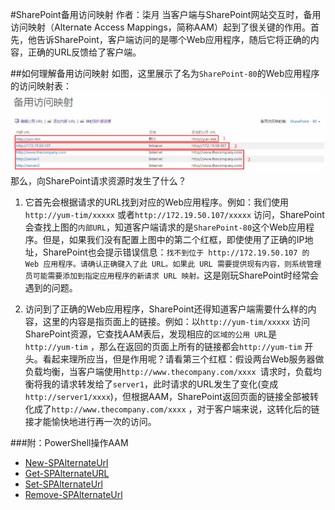 #SharePoint备用访问映射
	作者：柒月
当客户端与SharePoint网站交互时，备用访问映射（Alternate Access Mappings，简称AAM）起到了很关键的作用。首先，他告诉SharePoint，客户端访问的是哪个Web应用程序，随后它将正确的内容，正确的URL反馈给了客户端。

##如何理解备用访问映射
如图，这里展示了名为`SharePoint-80`的Web应用程序的访问映射表：
![](imgs/20150730.jpg)
那么，向SharePoint请求资源时发生了什么？

1. 它首先会根据请求的URL找到对应的Web应用程序。例如：我们使用`http://yum-tim/xxxxx` 或者`http://172.19.50.107/xxxxx` 访问，SharePoint会查找上图的`内部URL`，知道客户端请求的是`SharePoint-80`这个Web应用程序。但是，如果我们没有配置上图中的第二个红框，即使使用了正确的IP地址，SharePoint也会提示错误信息：`找不到位于 http://172.19.50.107 的 Web 应用程序。请确认正确键入了此 URL。如果此 URL 需要提供现有内容，则系统管理员可能需要添加到指定应用程序的新请求 URL 映射。`这是刚玩SharePoint时经常会遇到的问题。

2. 访问到了正确的Web应用程序，SharePoint还得知道客户端需要什么样的内容，这里的内容是指页面上的链接。例如：以`http://yum-tim/xxxxx` 访问SharePoint资源，它查找AAM表后，发现相应的`区域的公用 URL`是`http://yum-tim` ，那么在返回的页面上所有的链接都会`http://yum-tim` 开头。看起来理所应当，但是作用呢？请看第三个红框：假设两台Web服务器做负载均衡，当客户端使用`http://www.thecompany.com/xxxx `请求时，负载均衡将我的请求转发给了`server1`，此时请求的URL发生了变化(变成`http://server1/xxxx`)，但根据AAM，SharePoint返回页面的链接全部被转化成了`http://www.thecompany.com/xxxx` ，对于客户端来说，这转化后的链接才能愉快地进行再一次的访问。

###附：PowerShell操作AAM
- [New-SPAlternateUrl](https://technet.microsoft.com/zh-cn/library/ff607632.aspx)
- [Get-SPAlternateURL](https://technet.microsoft.com/zh-cn/library/ff607923.aspx)
- [Set-SPAlternateUrl](https://technet.microsoft.com/zh-cn/library/ff607746.aspx) 
- [Remove-SPAlternateUrl](https://technet.microsoft.com/zh-cn/library/ff607587.aspx)

